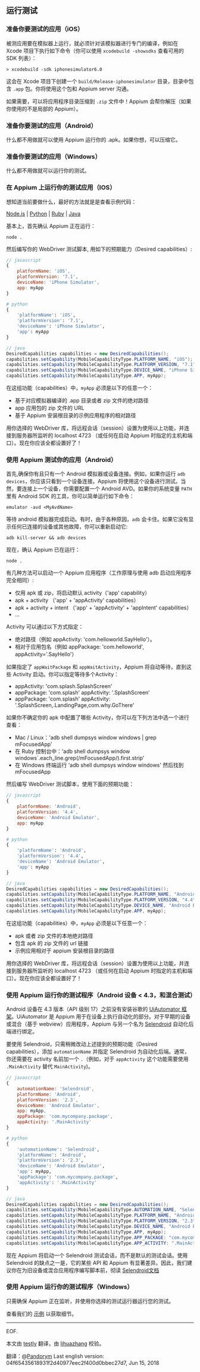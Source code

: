 ## 运行测试

### 准备你要测试的应用（iOS）

被测应用要在模拟器上运行，就必须针对该模拟器进行专门的编译，例如在 Xcode 项目下执行如下命令（你可以使用 `xcodebuild -showsdks` 查看可用的 SDK 列表）：

    > xcodebuild -sdk iphonesimulator6.0

这会在 Xcode 项目下创建一个 `build/Release-iphonesimulator` 目录，目录中包含 `.app` 包。你将使用这个包和 Appium server 沟通。

如果需要，可以将应用程序目录压缩到 `.zip` 文件中！Appium 会帮你解压（如果你使用的不是局部的 Appium）。

### 准备你要测试的应用（Android）

什么都不用做就可以使用 Appium 运行你的 .apk。如果你想，可以压缩它。

### 准备你要测试的应用（Windows）
什么都不用做就可以运行你的测试。


### 在 Appium 上运行你的测试应用（IOS）

想知道当前要做什么，最好的方法就是是查看示例代码：

[Node.js](https://github.com/appium/appium/tree/1.x/sample-code/javascript-webdriverio) | [Python](https://github.com/appium/appium/tree/1.x/sample-code/python) | [Ruby](https://github.com/appium/appium/tree/1.x/sample-code/ruby) | [Java](https://github.com/appium/appium/tree/1.x/sample-code/java)

基本上，首先确认 Appium 正在运行：

    node .

然后编写你的 WebDriver 测试脚本, 用如下的预期能力（Desired capabilities）:

```javascript
// javascript
{
    platformName: 'iOS',
    platformVersion: '7.1',
    deviceName: 'iPhone Simulator',
    app: myApp
}
```

```python
# python
{
    'platformName': 'iOS',
    'platformVersion': '7.1',
    'deviceName': 'iPhone Simulator',
    'app': myApp
}
```

```java
// java
DesiredCapabilities capabilities = new DesiredCapabilities();
capabilities.setCapability(MobileCapabilityType.PLATFORM_NAME, "iOS");
capabilities.setCapability(MobileCapabilityType.PLATFORM_VERSION, "7.1");
capabilities.setCapability(MobileCapabilityType.DEVICE_NAME, "iPhone Simulator");
capabilities.setCapability(MobileCapabilityType.APP, myApp);
```


在这组功能（capabilities）中，`myApp` 必须是以下的任意一个：

* 基于对应模拟器编译的 .app 目录或者 zip 文件的绝对路径
* app 应用包的 zip 文件的 URL
* 基于 Appium 安装根目录的示例应用程序的相对路径

用你选择的 WebDriver 库，将远程会话（session）设置为使用以上功能，并连接到服务器所监听的 localhost 4723 （或任何在启动 Appium 时指定的主机和端口）。现在你应该全都设置好了！

### 使用 Appium 测试你的应用（Android）

首先,确保你有且只有一个 Android 模拟器或设备连接。例如，如果你运行 `adb devices`，你应该只看到一个设备连接。Appium 将使用这个设备进行测试。当然，要连接上一个设备，你需要配置一个 Android AVD。如果你的系统变量 `PATH` 里有 Android SDK 的工具，你可以简单运行如下命令：

    emulator -avd <MyAvdName>

等待 android 模拟器完成启动。有时，由于各种原因，`adb` 会卡住。如果它没有显示任何已连接的设备或其他故障，你可以重新启动它:

    adb kill-server && adb devices

现在，确认 Appium 已在运行：

    node .

有几种方法可以启动一个 Appium 应用程序（工作原理与使用 adb 启动应用程序完全相同）:

- 仅用 apk 或 zip，将启动默认 activity（'app' capability）
- apk + activity （'app' + 'appActivity' capabilities）
- apk + activity + intent （'app' + 'appActivity' + 'appIntent' capabilities）
- ...

Activity 可以通过以下方式指定：

- 绝对路径（例如 appActivity: 'com.helloworld.SayHello'）。
- 相对于应用包名（例如 appPackage: 'com.helloworld', appActivity='.SayHello'）

如果指定了 `appWaitPackage` 和 `appWaitActivity`，Appium 将自动等待，直到这些 Activity 启动。你可以指定等待多个Activity：

- appActivity: 'com.splash.SplashScreen'
- appPackage: 'com.splash' appActivity: '.SplashScreen'
- appPackage: 'com.splash' appActivity: '.SplashScreen,.LandingPage,com.why.GoThere'

如果你不确定你的 apk 中配置了哪些 Activity，你可以在下列方法中选一个进行查看：

- Mac / Linux：'adb shell dumpsys window windows | grep mFocusedApp'
- 在 Ruby 控制台中：'adb shell dumpsys window windows\`.each_line.grep(/mFocusedApp/).first.strip'
- 在 Windows 终端运行 'adb shell dumpsys window windows' 然后找到 mFocusedApp

然后编写 WebDriver 测试脚本，使用下面的预期功能：

```javascript
// javascript
{
    platformName: 'Android',
    platformVersion: '4.4',
    deviceName: 'Android Emulator',
    app: myApp
}
```

```python
# python
{
    'platformName': 'Android',
    'platformVersion': '4.4',
    'deviceName': 'Android Emulator',
    'app': myApp
}
```

```java
// java
DesiredCapabilities capabilities = new DesiredCapabilities();
capabilities.setCapability(MobileCapabilityType.PLATFORM_NAME, "Android");
capabilities.setCapability(MobileCapabilityType.PLATFORM_VERSION, "4.4");
capabilities.setCapability(MobileCapabilityType.DEVICE_NAME, "Android Emulator");
capabilities.setCapability(MobileCapabilityType.APP, myApp);
```

在这组功能（capabilities）中，`myApp` 必须是以下任意一个：

* apk 或者 zip 文件的本地绝对路径
* 包含 apk 的 zip 文件的 url 链接
* 示例应用相对于 appium 安装根目录的路径

用你选择的 WebDriver 库，将远程会话（session）设置为使用以上功能，并连接到服务器所监听的 localhost 4723 （或任何在启动 Appium 时指定的主机和端口）。现在你应该全都设置好了！

### 使用 Appium 运行你的测试程序（Android 设备 &lt; 4.3，和混合测试）

Android 设备在 4.3  版本（API 级别 17）之前没有安装谷歌的 [UiAutomator 框架](http://developer.android.com/tools/testing-support-library/index.html#UIAutomator)。UiAutomator 是 Appium 用于在设备上执行自动化的部分。对于早期的设备或混合（基于 webview）应用程序，Appium 与另一个名为 [Selendroid](http://selendroid.io/) 自动化后端进行绑定。

要使用 Selendroid，只需稍微改动上述提到的预期功能（Desired capabilities），添加 `automationName` 并指定 Selendroid 为自动化后端。通常，你还需要在 activity 名前加一个 `.`（例如，对于 `appActivity` 这个功能需要使用 `.MainActivity` 替代 `MainActivity`)。

```javascript
// javascript
{
    automationName: 'Selendroid',
    platformName: 'Android',
    platformVersion: '2.3',
    deviceName: 'Android Emulator',
    app: myApp,
    appPackage: 'com.mycompany.package',
    appActivity: '.MainActivity'
}
```

```python
# python
{
    'automationName': 'Selendroid',
    'platformName': 'Android',
    'platformVersion': '2.3',
    'deviceName': 'Android Emulator',
    'app': myApp,
    'appPackage': 'com.mycompany.package',
    'appActivity': '.MainActivity'
}
```

```java
// java
DesiredCapabilities capabilities = new DesiredCapabilities();
capabilities.setCapability(MobileCapabilityType.AUTOMATION_NAME, "Selendroid");
capabilities.setCapability(MobileCapabilityType.PLATFORM_NAME, "Android");
capabilities.setCapability(MobileCapabilityType.PLATFORM_VERSION, "2.3");
capabilities.setCapability(MobileCapabilityType.DEVICE_NAME, "Android Emulator");
capabilities.setCapability(MobileCapabilityType.APP, myApp);
capabilities.setCapability(MobileCapabilityType.APP_PACKAGE: "com.mycompany.package");
capabilities.setCapability(MobileCapabilityType.APP_ACTIVITY: ".MainActivity");
```

现在 Appium 将启动一个 Selendroid 测试会话，而不是默认的测试会话。使用 Selendroid 的缺点之一是，它的某些 API 和 Appium 有显著差异。因此，我们建议你在为旧设备或混合应用程序编写脚本前，彻读 [Selendroid文档](http://selendroid.io/native.html)

### 使用 Appium 运行你的测试程序（Windows）

只需确保 Appium 正在监听，并使用你选择的测试运行器运行您的测试。

查看我们的 [示例](https://github.com/Microsoft/WinAppDriver/tree/master/Samples) 以获取细节。

---
EOF.

本文由 [testly](https://github.com/testly) 翻译，由 [lihuazhang](https://github.com/lihuazhang) 校验。

翻译：@[Pandorym](https://github.com/Pandorym)
Last english version: 04f65435618931f2d40977eec2f400d0bbec27d7, Jun 15, 2018
